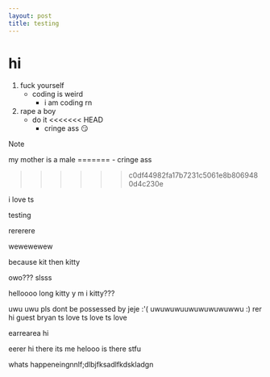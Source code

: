 ```yaml
---
layout: post
title: testing
---
```

# hi
1. fuck yourself
   - coding is weird
     - i am coding rn
2. rape a boy
   - do it
<<<<<<< HEAD
     - cringe ass 😏
> [!NOTE]
> my mother is a male
=======
     - cringe ass
>>>>>>> c0df44982fa17b7231c5061e8b8069480d4c230e

i love ts

testing

rererere

wewewewew

because kit then kitty

owo??? slsss

helloooo long kitty
y m i kitty???

uwu uwu 
pls dont be possessed by jeje :'(
uwuwuwuuwuwuwuwuwwu
:)
rer hi guest bryan ts love ts love ts love

earrearea hi 

eerer hi there its me helooo
 is there 
 stfu
 >>>>>>>>>>>>>>>>>>>>>>>>>>>>>>>>>>>>>>>>>>>>>>>>>>>>>>>>>>>>
 whats happeneingnnlf;dlbjfksadlfkdskladgn
 
